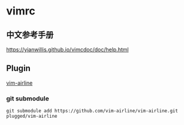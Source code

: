 # vimrc

## 中文参考手册

https://yianwillis.github.io/vimcdoc/doc/help.html

## Plugin

[vim-airline](https://github.com/vim-airline)

### git submodule

```git
git submodule add https://github.com/vim-airline/vim-airline.git plugged/vim-airline
```
